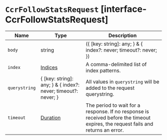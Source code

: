# `CcrFollowStatsRequest` [interface-CcrFollowStatsRequest]

| Name | Type | Description |
| - | - | - |
| `body` | string | ({ [key: string]: any; } & { index?: never; timeout?: never; }) | All values in `body` will be added to the request body. |
| `index` | [Indices](./Indices.md) | A comma-delimited list of index patterns. |
| `querystring` | { [key: string]: any; } & { index?: never; timeout?: never; } | All values in `querystring` will be added to the request querystring. |
| `timeout` | [Duration](./Duration.md) | The period to wait for a response. If no response is received before the timeout expires, the request fails and returns an error. |
